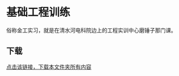 # 基础工程训练

俗称金工实习，就是在清水河电科院边上的工程实训中心磨锤子那门课。

## 下载

[点击该链接，下载本文件夹所有内容](https://xovee.github.io/gitzip/?https://github.com/Xovee/uestc-course/tree/main/课程目录/基础工程训练)